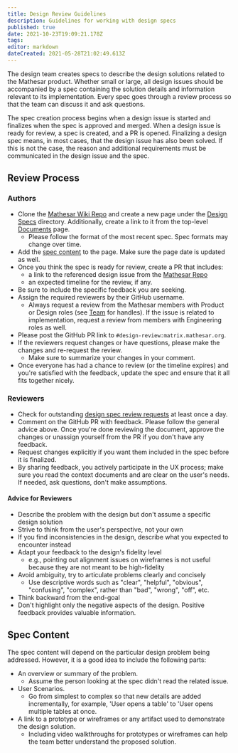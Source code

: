 ```yaml
---
title: Design Review Guidelines
description: Guidelines for working with design specs
published: true
date: 2021-10-23T19:09:21.178Z
tags: 
editor: markdown
dateCreated: 2021-05-28T21:02:49.613Z
---
```


The design team creates specs to describe the design solutions related to the Mathesar product. Whether small or large, all design issues should be accompanied by a spec containing the solution details and information relevant to its implementation. Every spec goes through a review process so that the team can discuss it and ask questions.

The spec creation process begins when a design issue is started and finalizes when the spec is approved and merged. When a design issue is ready for review, a spec is created, and a PR is opened. Finalizing a design spec means, in most cases, that the design issue has also been solved. If this is not the case, the reason and additional requirements must be communicated in the design issue and the spec.

## Review Process

### Authors

- Clone the [Mathesar Wiki Repo](https://github.com/centerofci/mathesar-wiki) and create a new page under the [Design Specs](/design/specs) directory. Additionally, create a link to it from the top-level [Documents](/design/specs) page.
  - Please follow the format of the most recent spec. Spec formats may change over time.
- Add the [spec content](##spec-content) to the page. Make sure the page date is updated as well.
- Once you think the spec is ready for review, create a PR that includes:
  - a link to the referenced design issue from the [Mathesar Repo](https://github.com/centerofci/mathesar)
  - an expected timeline for the review, if any.
- Be sure to include the specific feedback you are seeking.
- Assign the required reviewers by their GitHub username.
  - Always request a review from the Mathesar members with Product or Design roles (see [Team](/team) for handles). If the issue is related to implementation, request a review from members with Engineering roles as well.
- Please post the GitHub PR link to `#design-review:matrix.mathesar.org`.
- If the reviewers request changes or have questions, please make the changes and re-request the review.
  - Make sure to summarize your changes in your comment.
- Once everyone has had a chance to review (or the timeline expires) and you're satisfied with the feedback, update the spec and ensure that it all fits together nicely.

### Reviewers

- Check for outstanding [design spec review requests](https://github.com/centerofci/mathesar-wiki/pulls?q=is%3Aopen) at least once a day.
- Comment on the GitHub PR with feedback. Please follow the general advice above.
Once you're done reviewing the document, approve the changes or unassign yourself from the PR if you don't have any feedback.
- Request changes explicitly if you want them included in the spec before it is finalized.
- By sharing feedback, you actively participate in the UX process; make sure you read the context documents and are clear on the user's needs. If needed, ask questions, don't make assumptions.

#### Advice for Reviewers

- Describe the problem with the design but don't assume a specific design solution
- Strive to think from the user's perspective, not your own
- If you find inconsistencies in the design, describe what you expected to encounter instead
- Adapt your feedback to the design's fidelity level
  - e.g., pointing out alignment issues on wireframes is not useful because they are not meant to be high-fidelity
- Avoid ambiguity, try to articulate problems clearly and concisely
  - Use descriptive words such as "clear", "helpful", "obvious", "confusing", "complex", rather than "bad", "wrong", "off", etc.
- Think backward from the end-goal
- Don't highlight only the negative aspects of the design. Positive feedback provides valuable information.

## Spec Content

The spec content will depend on the particular design problem being addressed. However, it is a good idea to include the following parts:

- An overview or summary of the problem.
  - Assume the person looking at the spec didn't read the related issue.
- User Scenarios.
  - Go from simplest to complex so that new details are added incrementally, for example, 'User opens a table' to 'User opens multiple tables at once.
- A link to a prototype or wireframes or any artifact used to demonstrate the design solution.
  - Including video walkthroughs for prototypes or wireframes can help the team better understand the proposed solution.
  